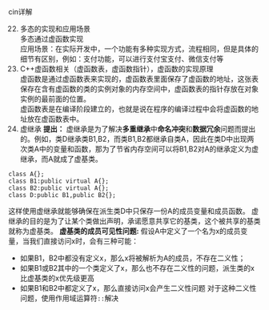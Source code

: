 cin详解

22. 多态的实现和应用场景  
多态通过虚函数实现  
应用场景：在实际开发中，一个功能有多种实现方式，流程相同，但是具体的细节有区别，例如：支付功能，可以进行支付宝支付、微信支付等  
23. C++虚函数相关（虚函数表，虚函数指针），虚函数的实现原理  
虚函数是通过虚函数表来实现的，虚函数表里面保存了虚函数的地址，这张表保存在含有虚函数的类的实例对象的内存空间中，虚函数表的指针存放在对象实例的最前面的位置。  
虚函数表是在编译阶段建立的，也就是说在程序的编译过程中会将虚函数的地址放在虚函数表中。
24. 虚继承
**提出：**
虚继承是为了解决**多重继承**中**命名冲突**和**数据冗余**问题而提出的。例如，类D继承类B1,B2，而类B1,B2都继承自类A，因此在类D中出现两次类A中的变量和函数，那为了节省内存空间可以将B1,B2对A的继承定义为虚继承，而A就成了虚基类。
```
class A{};
class B1:public virtual A{};
class B2:public virtual A{};
class D:public B1,public B2{};
```
这样使用虚继承就能够确保在派生类D中只保存一份A的成员变量和成员函数。
虚继承的目的是为了让某个类做出声明，承诺愿意共享它的基类，这个被共享的基类就称为虚基类。
**虚基类的成员可见性问题:**
假设A中定义了一个名为x的成员变量，当我们直接访问x时，会有三种可能：
* 如果B1，B2中都没有定义x，那么x将被解析为A的成员，不存在二义性；
* 如果B1或B2其中的一个类定义了x，那么也不存在二义性的问题，派生类的x比虚基类的x优先级更高
* 如果B1和B2中都定义了x，那么直接访问x会产生二义性问题
对于这种二义性问题，使用作用域运算符`::`解决